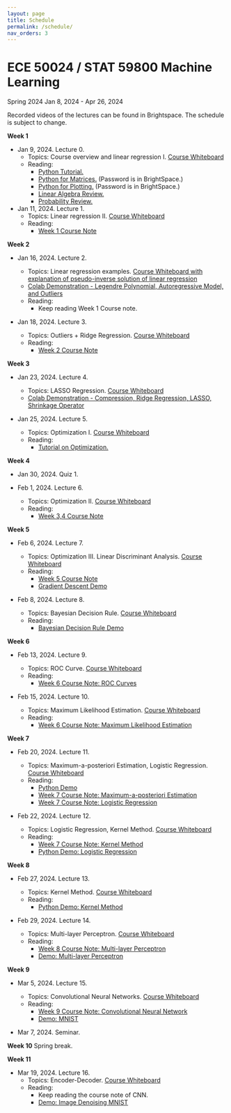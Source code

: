 ```yaml
---
layout: page
title: Schedule
permalink: /schedule/
nav_orders: 3
---
```


# ECE 50024 / STAT 59800 Machine Learning
Spring 2024
Jan 8, 2024 - Apr 26, 2024  

Recorded videos of the lectures can be found in Brightspace. The schedule is subject to change. 

**Week 1**
- Jan 9, 2024. Lecture 0. 
    - Topics: Course overview and linear regression I. [Course Whiteboard](https://purdue.brightspace.com/d2l/le/content/949573/viewContent/15676344/View)
    - Reading: 
        - [Python Tutorial.](../resources/python.html) 
        - [Python for Matrices.](https://drive.google.com/file/d/1H7oBGaskGj09dAYjE3uAScMsgOM2aS2S/view) (Password is in BrightSpace.)
        - [Python for Plotting.](https://drive.google.com/file/d/1U_RlofuGRKJMLgyqjwCmpJtC63mPUQ5V/view) (Password is in BrightSpace.)
        - [Linear Algebra Review.](https://engineering.purdue.edu/ChanGroup/ECE595/files/Tutorial_01_algebra.pdf)
        - [Probability Review.](https://engineering.purdue.edu/ChanGroup/ECE595/files/Tutorial_02_prob.pdf)
- Jan 11, 2024. Lecture 1.
    - Topics: Linear regression II. [Course Whiteboard](https://purdue.brightspace.com/d2l/le/content/949573/viewContent/15701121/View)
    - Reading:
         - [Week 1 Course Note](https://purdue.brightspace.com/d2l/le/content/949573/viewContent/15701143/View)

**Week 2**  
- Jan 16, 2024. Lecture 2.
    - Topics: Linear regression examples. [Course Whiteboard with explanation of pseudo-inverse solution of linear regression](https://purdue.brightspace.com/d2l/le/content/949573/viewContent/15732360/View) 
    - [Colab Demonstration - Legendre Polynomial, Autoregressive Model, and Outliers](https://purdue.brightspace.com/d2l/le/content/949573/viewContent/15732389/View)
    - Reading:
        - Keep reading Week 1 Course note.  

- Jan 18, 2024. Lecture 3.
    - Topics: Outliers + Ridge Regression. [Course Whiteboard](https://purdue.brightspace.com/d2l/le/content/949573/viewContent/15740498/View)
    - Reading:
        - [Week 2 Course Note](https://purdue.brightspace.com/d2l/le/content/949573/viewContent/15740781/View)

**Week 3**
- Jan 23, 2024. Lecture 4.  
    - Topics: LASSO Regression. [Course Whiteboard](https://purdue.brightspace.com/d2l/le/content/949573/viewContent/15764256/View)
    - [Colab Demonstration - Compression, Ridge Regression, LASSO, Shrinkage Operator](https://colab.research.google.com/drive/1bljOM3wQJeFG_tX3u5HRDQy73KZULccW)

- Jan 25, 2024. Lecture 5.
    - Topics: Optimization I. [Course Whiteboard](https://purdue.brightspace.com/d2l/le/content/949573/viewContent/15775232/View)
    - Reading:
        - [Tutorial on Optimization.](https://engineering.purdue.edu/ChanGroup/ECE595/files/Tutorial_04_optima.pdf)

**Week 4**
- Jan 30, 2024. Quiz 1.

- Feb 1, 2024. Lecture 6.  
    - Topics: Optimization II. [Course Whiteboard](https://purdue.brightspace.com/d2l/le/content/949573/viewContent/15806562/View)
    - Reading: 
        - [Week 3,4 Course Note](https://purdue.brightspace.com/d2l/le/content/949573/viewContent/15806754/View)

**Week 5**
- Feb 6, 2024. Lecture 7.
    - Topics: Optimization III. Linear Discriminant Analysis. [Course Whiteboard](https://purdue.brightspace.com/d2l/le/content/949573/viewContent/15824599/View)
    - Reading:
        - [Week 5 Course Note](https://purdue.brightspace.com/d2l/le/content/949573/viewContent/15825066/View)
        - [Gradient Descent Demo](https://blog.skz.dev/gradient-descent)

- Feb 8, 2024. Lecture 8.
    - Topics: Bayesian Decision Rule. [Course Whiteboard](https://purdue.brightspace.com/d2l/le/content/949573/viewContent/15835117/View)
    - Reading:
        - [Bayesian Decision Rule Demo](https://colab.research.google.com/drive/1DSN0z1GNAyok8_gC1YbyzmU_xN5Vho7J)

**Week 6**
- Feb 13, 2024. Lecture 9.
    - Topics: ROC Curve. [Course Whiteboard](https://purdue.brightspace.com/d2l/le/content/949573/viewContent/15852631/View)
    - Reading: 
        - [Week 6 Course Note: ROC Curves](https://purdue.brightspace.com/d2l/le/content/949573/viewContent/15835117/View)

- Feb 15, 2024. Lecture 10.
    - Topics: Maximum Likelihood Estimation. [Course Whiteboard](https://purdue.brightspace.com/d2l/le/content/949573/viewContent/15866884/View)
    - Reading:
        - [Week 6 Course Note: Maximum Likelihood Estimation](https://purdue.brightspace.com/d2l/le/content/949573/viewContent/15852681/View)

**Week 7**
- Feb 20, 2024. Lecture 11.
    - Topics: Maximum-a-posteriori Estimation, Logistic Regression. [Course Whiteboard](https://purdue.brightspace.com/d2l/le/content/949573/viewContent/15881994/View)
    - Reading:
        - [Python Demo](https://colab.research.google.com/drive/187eDDEAe_jJfvS3TPUc6xhpFw2Yect2T)
        - [Week 7 Course Note: Maximum-a-posteriori Estimation](https://purdue.brightspace.com/d2l/le/content/949573/viewContent/15882013/View)
        - [Week 7 Course Note: Logistic Regression](https://purdue.brightspace.com/d2l/le/content/949573/viewContent/15882014/View)

- Feb 22, 2024. Lecture 12.
    - Topics: Logistic Regression, Kernel Method. [Course Whiteboard](https://purdue.brightspace.com/d2l/le/content/949573/viewContent/15889954/View)
    - Reading:
        - [Week 7 Course Note: Kernel Method](https://purdue.brightspace.com/d2l/le/content/949573/viewContent/15889962/View)
        - [Python Demo: Logistic Regression](https://colab.research.google.com/drive/1OFKZAFdPQPWsJoRL44eBHA7q4_lO0Wha?usp=sharing)

**Week 8**
- Feb 27, 2024. Lecture 13.
    - Topics: Kernel Method. [Course Whiteboard](https://purdue.brightspace.com/d2l/le/content/949573/viewContent/15917141/View)
    - Reading:
        - [Python Demo: Kernel Method](https://colab.research.google.com/drive/1MLeV_6qLEID8SeM5r8DGl1PZ1jZYon2W)

- Feb 29, 2024. Lecture 14.
    - Topics: Multi-layer Perceptron. [Course Whiteboard](https://purdue.brightspace.com/d2l/le/content/949573/viewContent/15918453/View)
    - Reading:
        - [Week 8 Course Note: Multi-layer Perceptron](https://purdue.brightspace.com/d2l/le/content/949573/viewContent/15918608/View)
        - [Demo: Multi-layer Perceptron](https://playground.tensorflow.org/)

**Week 9**
- Mar 5, 2024. Lecture 15.
    - Topics: Convolutional Neural Networks. [Course Whiteboard](https://purdue.brightspace.com/d2l/le/content/949573/viewContent/15937885/View)
    - Reading:
        - [Week 9 Course Note: Convolutional Neural Network](https://purdue.brightspace.com/d2l/le/content/949573/viewContent/15937948/View)
        - [Demo: MNIST](https://colab.research.google.com/drive/1C8tLA5__49o-_3vFk3paxPMfHOgYUctG?usp=sharing)

- Mar 7, 2024. Seminar.

**Week 10**
Spring break.

**Week 11**
- Mar 19, 2024. Lecture 16.
    - Topics: Encoder-Decoder. [Course Whiteboard](https://purdue.brightspace.com/d2l/le/content/949573/viewContent/15970311/View)
    - Reading:
        - Keep reading the course note of CNN.
        - [Demo: Image Denoising MNIST](https://colab.research.google.com/drive/1C8tLA5__49o-_3vFk3paxPMfHOgYUctG?usp=sharing)